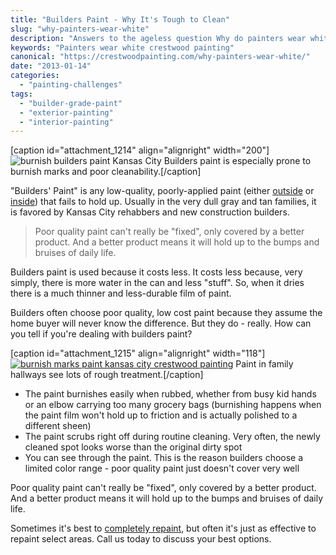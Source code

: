 ```yaml
---
title: "Builders Paint - Why It's Tough to Clean"
slug: "why-painters-wear-white"
description: "Answers to the ageless question Why do painters wear white?"
keywords: "Painters wear white crestwood painting"
canonical: "https://crestwoodpainting.com/why-painters-wear-white/"
date: "2013-01-14"
categories:
  - "painting-challenges"
tags:
  - "builder-grade-paint"
  - "exterior-painting"
  - "interior-painting"
---
```


\[caption id="attachment\_1214" align="alignright" width="200"\]![burnish builders paint Kansas City](/images/Burnish-labeled_opt.jpg "Wall with Builders Paint") Builders paint is especially prone to burnish marks and poor cleanability.\[/caption\]

"Builders' Paint" is any low-quality, poorly-applied paint (either [outside](https://crestwoodpainting.com/exterior-paint-new-homes/) or [inside](https://crestwoodpainting.com/interior-painter-kansas-city/)) that fails to hold up. Usually in the very dull gray and tan families, it is favored by Kansas City rehabbers and new construction builders.

> Poor quality paint can't really be "fixed", only covered by a better product. And a better product means it will hold up to the bumps and bruises of daily life.

Builders paint is used because it costs less. It costs less because, very simply, there is more water in the can and less "stuff". So, when it dries there is a much thinner and less-durable film of paint.

Builders often choose poor quality, low cost paint because they assume the home buyer will never know the difference. But they do - really. How can you tell if you're dealing with builders paint?

\[caption id="attachment\_1215" align="alignright" width="118"\][![burnish marks paint kansas city crestwood painting](/images/Burnish-II-labeled_opt.jpg "Wall With Builders Paint and Burnish Marks")](https://crestwoodpainting.com/cwp/wp-content/uploads/2012/12/Burnish-II-labeled_opt.jpg) Paint in family hallways see lots of rough treatment.\[/caption\]

- The paint burnishes easily when rubbed, whether from busy kid hands or an elbow carrying too many grocery bags (burnishing happens when the paint film won't hold up to friction and is actually polished to a different sheen)
- The paint scrubs right off during routine cleaning. Very often, the newly cleaned spot looks worse than the original dirty spot
- You can see through the paint. This is the reason builders choose a limited color range - poor quality paint just doesn't cover very well

Poor quality paint can't really be "fixed", only covered by a better product. And a better product means it will hold up to the bumps and bruises of daily life.

Sometimes it's best to [completely repaint](https://crestwoodpainting.com/interior-painter-kansas-city/), but often it's just as effective to repaint select areas. Call us today to discuss your best options.
